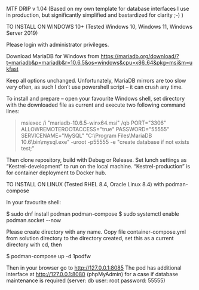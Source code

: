 MTF DRIP v 1.04 (Based on my own template for database interfaces I use in production, but significantly simplified and bastardized for clarity ;-) )

TO INSTALL ON WINDOWS 10+ (Tested Windows 10, Windows 11, Windows Server 2019)

Please login with administrator privileges.

Download MariaDB for Windows from https://mariadb.org/download/?t=mariadb&p=mariadb&r=10.6.5&os=windows&cpu=x86_64&pkg=msi&m=ukfast

Keep all options unchanged. Unfortunately, MariaDB mirrors are too slow very often, as such I don’t use powershell script – it can crush any time.

To install and prepare – open your favourite Windows shell, set directory with the downloaded file as current and execute two following command lines:

> msiexec /i "mariadb-10.6.5-winx64.msi" /qb PORT="3306" ALLOWREMOTEROOTACCESS="true" PASSWORD="55555" SERVICENAME="MySQL"
> "C:\Program Files\MariaDB 10.6\bin\mysql.exe" -uroot -p55555 -e "create database if not exists test;"

Then clone repository, build with Debug or Release. Set lunch settings as “Kestrel-development” to run on the local machine. “Kestrel-production” is for container deployment to Docker hub.

TO INSTALL ON LINUX (Tested RHEL 8.4, Oracle Linux 8.4) with podman-compose

In your favourite shell:

$ sudo dnf install podman podman-compose
$ sudo systemctl enable podman.socket --now

Please create directory with any name. Copy file container-compose.yml from solution directory to the directory created, set this as a current directory with cd, then

$ podman-compose up -d 1podfw

Then in your browser go to http://127.0.0.1:8085
The pod has additional interface at http://127.0.0.1:8080 (phpMyAdmin) for a case if database maintenance is required (server: db user: root password: 55555)

 


